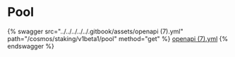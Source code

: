 # Pool

{% swagger src="../../../../../.gitbook/assets/openapi (7).yml" path="/cosmos/staking/v1beta1/pool" method="get" %}
[openapi (7).yml](<../../../../../.gitbook/assets/openapi (7).yml>)
{% endswagger %}
